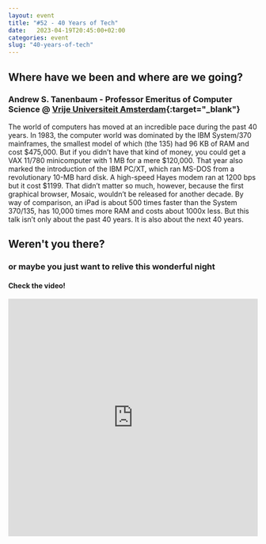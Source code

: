 ```yaml
---
layout: event
title: "#52 - 40 Years of Tech"
date:   2023-04-19T20:45:00+02:00
categories: event
slug: "40-years-of-tech"
---
```


## Where have we been and where are we going?

### Andrew S. Tanenbaum - Professor Emeritus of Computer Science @ [Vrije Universiteit Amsterdam](//vu.nl){:target="_blank"}

The world of computers has moved at an incredible pace during the past 40 years. In 1983, the computer world was dominated by the IBM System/370 mainframes, the smallest model of which (the 135) had 96 KB of RAM and cost $475,000. But if you didn’t have that kind of money, you could get a VAX 11/780 minicomputer with 1 MB for a mere $120,000. That year also marked the introduction of the IBM PC/XT, which ran MS-DOS from a revolutionary 10-MB hard disk. A high-speed Hayes modem ran at 1200 bps but it cost $1199. That didn’t matter so much, however, because the first graphical browser, Mosaic, wouldn’t be released for another decade. By way of comparison, an iPad is about 500 times faster than the System 370/135, has 10,000 times more RAM and costs about 1000x less. But this talk isn’t only about the past 40 years. It is also about the next 40 years.

## Weren't you there?

### or maybe you just want to relive this wonderful night

<section class="fb-links">

#### Check the video!

<iframe width="100%" height="480px" src="https://www.youtube.com/embed/xloQRA3ttIs" frameborder="0" allow="accelerometer; autoplay; clipboard-write; encrypted-media; gyroscope; picture-in-picture" allowfullscreen></iframe>

</section>